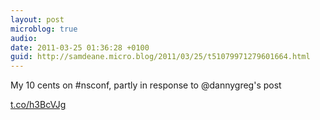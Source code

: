 ```yaml
---
layout: post
microblog: true
audio: 
date: 2011-03-25 01:36:28 +0100
guid: http://samdeane.micro.blog/2011/03/25/t51079971279601664.html
---
```

My 10 cents on #nsconf, partly in response to @dannygreg's post

[t.co/h3BcVJg](http://t.co/h3BcVJg)
